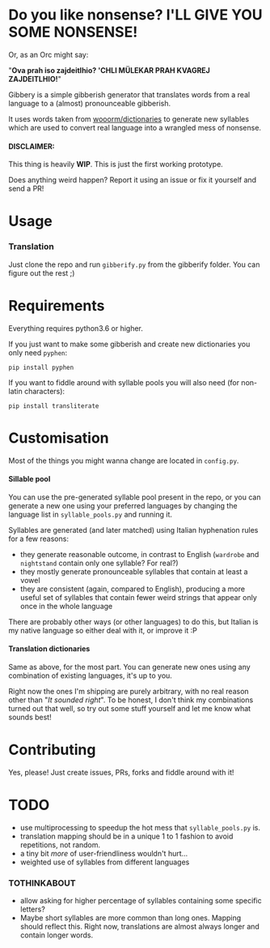 # Do you like nonsense? I'LL GIVE YOU SOME NONSENSE!

Or, as an Orc might say:

"**Ova prah iso zajdeitlhio? 'CHLI MÜLEKAR PRAH KVAGREJ ZAJDEITLHIO!**"

Gibbery is a simple gibberish generator that translates words from a real language to a (almost) pronounceable gibberish.

It uses words taken from [wooorm/dictionaries](https://github.com/wooorm/dictionaries/tree/master/dictionaries) to generate new syllables which are used to convert real language into a wrangled mess of nonsense.

#### DISCLAIMER:

This thing is heavily **WIP**. This is just the first working prototype.

Does anything weird happen? Report it using an issue or fix it yourself and send a PR!

# Usage

### Translation

Just clone the repo and run `gibberify.py` from the gibberify folder. You can figure out the rest ;)

# Requirements

Everything requires python3.6 or higher.

If you just want to make some gibberish and create new dictionaries you only need `pyphen`:
```
pip install pyphen
```

If you want to fiddle around with syllable pools you will also need (for non-latin characters):
```
pip install transliterate
```

# Customisation

Most of the things you might wanna change are located in `config.py`.

#### Sillable pool

You can use the pre-generated syllable pool present in the repo, or you can generate a new one using your preferred languages by changing the language list in `syllable_pools.py` and running it.

Syllables are generated (and later matched) using Italian hyphenation rules for a few reasons:
- they generate reasonable outcome, in contrast to English (`wardrobe` and `nightstand` contain only one syllable? For real?)
- they mostly generate pronounceable syllables that contain at least a vowel
- they are consistent (again, compared to English), producing a more useful set of syllables that contain fewer weird strings that appear only once in the whole language

There are probably other ways (or other languages) to do this, but Italian is my native language so either deal with it, or improve it :P

#### Translation dictionaries

Same as above, for the most part. You can generate new ones using any combination of existing languages, it's up to you.

Right now the ones I'm shipping are purely arbitrary, with no real reason other than "*It sounded right*".
To be honest, I don't think my combinations turned out that well, so try out some stuff yourself and let me know what sounds best!

# Contributing

Yes, please! Just create issues, PRs, forks and fiddle around with it!

# TODO

- use multiprocessing to speedup the hot mess that `syllable_pools.py` is.
- translation mapping should be in a unique 1 to 1 fashion to avoid repetitions, not random.
- a tiny bit *more* of user-friendliness wouldn't hurt... 
- weighted use of syllables from different languages

### TOTHINKABOUT
- allow asking for higher percentage of syllables containing some specific letters?
- Maybe short syllables are more common than long ones. Mapping should reflect this. Right now, translations are almost always longer and contain longer words.
